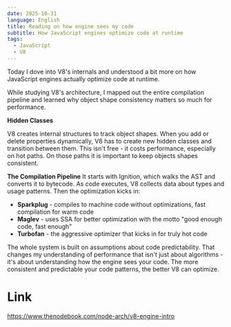 ```yaml
---
date: 2025-10-31
language: English
title: Reading on how engine sees my code
subtitle: How JavaScript engines optimize code at runtime
tags:
  - JavaScript
  - V8
---
```


Today I dove into V8's internals and understood a bit more on how JavaScript engines actually optimize code at runtime.

While studying V8's architecture, I mapped out the entire compilation pipeline and learned why object shape consistency matters so much for performance.

**Hidden Classes**

V8 creates internal structures to track object shapes. When you add or delete properties dynamically, V8 has to create new hidden classes and transition between them. This isn't free - it costs performance, especially on hot paths. On those paths it is important to keep objects shapes consistent.

**The Compilation Pipeline**
It starts with Ignition, which walks the AST and converts it to bytecode. As code executes, V8 collects data about types and usage patterns. Then the optimization kicks in:

- **Sparkplug** - compiles to machine code without optimizations, fast compilation for warm code
- **Maglev** - uses SSA for better optimization with the motto "good enough code, fast enough"
- **Turbofan** - the aggressive optimizer that kicks in for truly hot code

The whole system is built on assumptions about code predictability. That changes my understanding of performance that isn't just about algorithms - it's about understanding how the engine sees your code. The more consistent and predictable your code patterns, the better V8 can optimize.

# Link
https://www.thenodebook.com/node-arch/v8-engine-intro